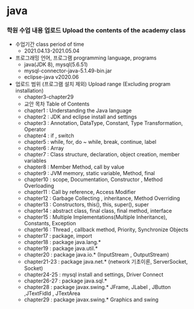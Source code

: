 # java  
### 학원 수업 내용 업로드 Upload the contents of the academy class   
* 수업기간 class period of time  
  * 2021.04.13-2021.05.04    
* 프로그래밍 언어, 프로그램  programming language, programs
  * java(JDK 8), mysql(5.6.51)
  * mysql-connector-java-5.1.49-bin.jar
  * eclipse-java v2020.06
* 업로드 범위 (프로그램 설치 제외) Upload range (Excluding program installation)  
  * chapter3-chapter29 
  * 교안 목차 Table of Contents  
   * chapter1 : Understanding the Java language
  * chapter2 : JDK and eclipse install and settings
  * chapter3 : Annotation, DataType, Constant, Type Transformation, Operator  
  * chapter4 : if , switch  
  * chapter5 : while, for, do ~ while, break, continue, label  
  * chapter6 : Array  
  * chapter7 : Class structure, declaration, object creation, member variables  
  * chapter8 : Member Method, call by value  
  * chapter9 : JVM memory, static variable, Method, final   
  * chapter10 : scope, Documentation, Constructor , Method Overloading  
  * chapter11 : Call by reference, Access Modifier  
  * chapter12 : Garbage Collecting , inheritance, Method Overriding  
  * chapter13 : Constructors, this(), this, super(), super  
  * chapter14 : abstract class, final class, final method, interface  
  * chapter15 : Multiple Implementations(Multiple Inheritance), Constants, Exception  
  * chapter16 : Thread , callback method, Priority, Synchronize Objects   
  * chapter17 : package, import  
  * chapter18 : package java.lang.*  
  * chapter19 : package java.util.*  
  * chapter20 : package java.io.* (InputStream , OutputStream)  
  * chapter21-23 : package java.net.* (network 기초이론, ServerSocket, Socket)  
  * chapter24-25 : mysql install and settings, Driver Connect  
  * chapter26-27 : package java.sql.*  
  * chapter28 : package javax.swing.* JFrame, JLabel , JButton ,JTextFidld , JTextArea  
  * chapter29 : package javax.swing.* Graphics and swing   
